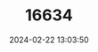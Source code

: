 ---
title: "16634"
category: "Perognathus flavescens"
draft: false
date: 2024-02-22 13:03:50
languages:
  English: ["Plains Pocket Mouse"]
---